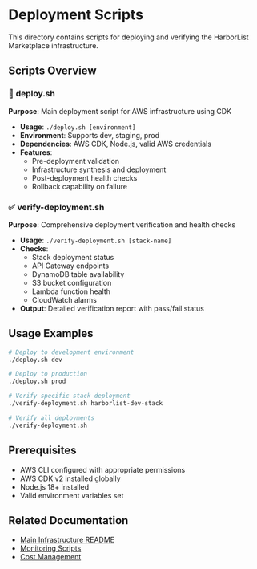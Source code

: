 # Deployment Scripts

This directory contains scripts for deploying and verifying the HarborList Marketplace infrastructure.

## Scripts Overview

### 🚀 **deploy.sh**
**Purpose**: Main deployment script for AWS infrastructure using CDK
- **Usage**: `./deploy.sh [environment]`
- **Environment**: Supports dev, staging, prod
- **Dependencies**: AWS CDK, Node.js, valid AWS credentials
- **Features**:
  - Pre-deployment validation
  - Infrastructure synthesis and deployment
  - Post-deployment health checks
  - Rollback capability on failure

### ✅ **verify-deployment.sh**
**Purpose**: Comprehensive deployment verification and health checks
- **Usage**: `./verify-deployment.sh [stack-name]`
- **Checks**:
  - Stack deployment status
  - API Gateway endpoints
  - DynamoDB table availability
  - S3 bucket configuration
  - Lambda function health
  - CloudWatch alarms
- **Output**: Detailed verification report with pass/fail status

## Usage Examples

```bash
# Deploy to development environment
./deploy.sh dev

# Deploy to production
./deploy.sh prod

# Verify specific stack deployment
./verify-deployment.sh harborlist-dev-stack

# Verify all deployments
./verify-deployment.sh
```

## Prerequisites

- AWS CLI configured with appropriate permissions
- AWS CDK v2 installed globally
- Node.js 18+ installed
- Valid environment variables set

## Related Documentation

- [Main Infrastructure README](../../infrastructure/README.md)
- [Monitoring Scripts](../monitoring/README.md)
- [Cost Management](../cost-management/README.md)